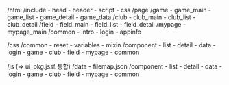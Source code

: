 /html
    /include
        - head
        - header
        - script
        - css
    /page
        /game
            - game_main
            - game_list
            - game_detail
            - game_data
        /club
            - club_main
            - club_list
            - club_detail
        /field
            - field_main
            - field_list
            - field_detail
        /mypage
            - mypage_main
        /common
            - intro
            - login
            - appinfo


/css
    /common
        - reset
        - variables
        - mixin
    /component
        - list
        - detail
        - data
        - login
    - game
    - club
    - field
    - mypage
    - common

/js (=> ui_pkg.js로 통합)
    /data
        - filemap.json
    /component
        - list
        - detail
        - data
        - login
    - game
    - club
    - field
    - mypage
    - common
